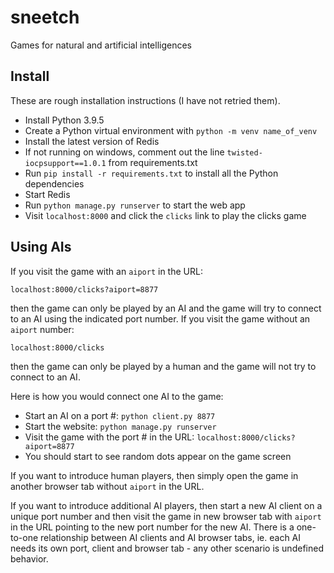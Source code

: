 # sneetch
Games for natural and artificial intelligences

## Install
These are rough installation instructions (I have not retried them).

* Install Python 3.9.5
* Create a Python virtual environment with `python -m venv name_of_venv`
* Install the latest version of Redis
* If not running on windows, comment out the line `twisted-iocpsupport==1.0.1` from requirements.txt
* Run `pip install -r requirements.txt` to install all the Python dependencies
* Start Redis
* Run `python manage.py runserver` to start the web app
* Visit `localhost:8000` and click the `clicks` link to play the clicks game

## Using AIs

If you visit the game with an `aiport` in the URL:

`localhost:8000/clicks?aiport=8877`

then the game can only be played by an AI and the game will try to connect to an AI using the indicated port number. If you visit the game without an `aiport` number:

`localhost:8000/clicks`

then the game can only be played by a human and the game will not try to connect to an AI.

Here is how you would connect one AI to the game:

* Start an AI on a port #: `python client.py 8877`
* Start the website: `python manage.py runserver`
* Visit the game with the port # in the URL: `localhost:8000/clicks?aiport=8877`
* You should start to see random dots appear on the game screen

If you want to introduce human players, then simply open the game in another browser tab without `aiport` in the URL.

If you want to introduce additional AI players, then start a new AI client on a unique port number and then visit the game in new browser tab with `aiport` in the URL pointing to the new port number for the new AI. There is a one-to-one relationship between AI clients and AI browser tabs, ie. each AI needs its own port, client and browser tab - any other scenario is undefined behavior.
